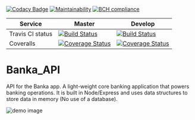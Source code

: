 [![Codacy Badge](https://api.codacy.com/project/badge/Grade/8f95f225d4c94ab0b7f4d922dcdd4871)](https://www.codacy.com/app/DrKimpatrick/Banka_API?utm_source=github.com&utm_medium=referral&utm_content=DrKimpatrick/Banka_API&utm_campaign=Badge_Grade) [![Maintainability](https://api.codeclimate.com/v1/badges/7785b47cc7abf23bf8c2/maintainability)](https://codeclimate.com/github/DrKimpatrick/Banka_API/maintainability) [![BCH compliance](https://bettercodehub.com/edge/badge/DrKimpatrick/Banka_API?branch=master)](https://bettercodehub.com/)

| Service          | Master                                                                                                                                                                   | Develop                                                                                                                                                                    |
| ---------------- | ------------------------------------------------------------------------------------------------------------------------------------------------------------------------ | -------------------------------------------------------------------------------------------------------------------------------------------------------------------------- |
| Travis CI status | [![Build Status](https://travis-ci.org/DrKimpatrick/Banka_API.svg?branch=master)](https://travis-ci.org/DrKimpatrick/Banka_API)                                          | [![Build Status](https://travis-ci.org/DrKimpatrick/Banka_API.svg?branch=develop)](https://travis-ci.org/DrKimpatrick/Banka_API)                                           |
| Coveralls        | [![Coverage Status](https://coveralls.io/repos/github/DrKimpatrick/Banka_API/badge.svg?branch=master)](https://coveralls.io/github/DrKimpatrick/Banka_API?branch=master) | [![Coverage Status](https://coveralls.io/repos/github/DrKimpatrick/Banka_API/badge.svg?branch=develop)](https://coveralls.io/github/DrKimpatrick/Banka_API?branch=develop) |

# Banka_API

API for the Banka app. A light-weight core banking application that powers banking operations. It is built in Node/Express and uses data structures to store data in memory (No use of a database).

![demo image](demo.gif "Demo")
